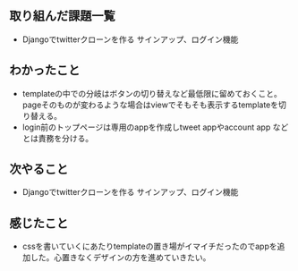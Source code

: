 ## 取り組んだ課題一覧 
- Djangoでtwitterクローンを作る サインアップ、ログイン機能
## わかったこと
- templateの中での分岐はボタンの切り替えなど最低限に留めておくこと。pageそのものが変わるような場合はviewでそもそも表示するtemplateを切り替える。
- login前のトップページは専用のappを作成しtweet appやaccount app などとは責務を分ける。
## 次やること  
- Djangoでtwitterクローンを作る サインアップ、ログイン機能
## 感じたこと 
- cssを書いていくにあたりtemplateの置き場がイマイチだったのでappを追加した。心置きなくデザインの方を進めていきたい。    